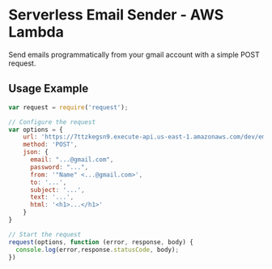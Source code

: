 
# Serverless Email Sender - AWS Lambda

Send emails programmatically from your gmail account with a simple POST request.

## Usage Example

```javascript
var request = require('request');

// Configure the request
var options = {
    url: 'https://7ttzkegsn9.execute-api.us-east-1.amazonaws.com/dev/email',
    method: 'POST',
    json: {
      email: "...@gmail.com",
      password: "...",
      from: '"Name" <...@gmail.com>',
      to: '...',
      subject: '...',
      text: '...',
      html: '<h1>...</h1>'
    }
}

// Start the request
request(options, function (error, response, body) {
  console.log(error,response.statusCode, body);
})

```

